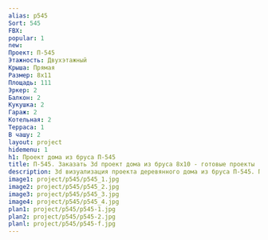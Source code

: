 ```yaml
---
alias: p545
Sort: 545
FBX: 
popular: 1
new: 
Проект: П-545
Этажность: Двухэтажный
Крыша: Прямая
Размер: 8х11
Площадь: 111
Эркер: 2
Балкон: 2
Кукушка: 2
Гараж: 2
Котельная: 2
Терраса: 1
В чашу: 2
layout: project
hidemenu: 1
h1: Проект дома из бруса П-545
title: П-545. Заказать 3d проект дома из бруса 8х10 - готовые проекты
description: 3d визуализация проекта деревянного дома из бруса П-545. Площадь 111 м2, размер 8х10. Вы можете внести любые изменения в проект.
image1: project/p545/p545_1.jpg
image2: project/p545/p545_2.jpg
image3: project/p545/p545_3.jpg
image4: project/p545/p545_4.jpg
plan1: project/p545/p545-1.jpg
plan2: project/p545/p545-2.jpg
planl: project/p545/p545-f.jpg
---
```

